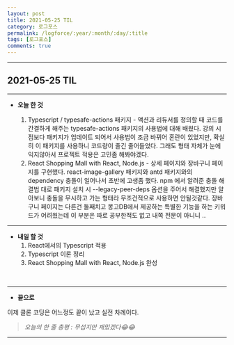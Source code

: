 ```yaml
---
layout: post
title: 2021-05-25 TIL
category: 로그포스
permalink: /logforce/:year/:month/:day/:title
tags: [로그포스]
comments: true
---
```


---

## 2021-05-25 TIL

---

- **오늘 한 것**

  1. Typescript / typesafe-actions 패키지 - 액션과 리듀서를 정의할 때 코드를 간결하게 해주는 typesafe-actions 패키지의 사용법에 대해 배웠다. 강의 시점보다 패키지가 업데이트 되어서 사용법이 조금 바뀌어 혼란이 있었지만, 확실히 이 패키지를 사용하니 코드량이 줄긴 줄어들었다. 그래도 형태 자체가 눈에 익지않아서 프로젝트 적용은 고민좀 해봐야겠다.
  2. React Shopping Mall with React, Node.js - 상세 페이지와 장바구니 페이지를 구현했다. react-image-gallery 패키지와 antd 패키지와의 dependency 충돌이 일어나서 초반에 고생좀 했다. npm 에서 알려준 충돌 해결법 대로 패키지 설치 시 --legacy-peer-deps 옵션을 주어서 해결했지만 알아보니 충돌을 무시하고 가는 형태라 무조건적으로 사용하면 안될것같다. 장바구니 페이지는 다른건 둘째치고 몽고DB에서 제공하는 특별한 기능을 하는 키워드가 어려웠는데 이 부분은 따로 공부한적도 없고 내쪽 전문이 아니니 ..

---

- **내일 할 것**
  1. React에서의 Typescript 적용
  2. Typescript 이론 정리
  3. React Shopping Mall with React, Node.js 완성

<br>

---

- **끝으로**

이제 클론 코딩은 어느정도 끝이 났고 실전 차례이다.

> _오늘의 한 줄 총평 : 무섭지만 재밌겠다😂😂_

---
